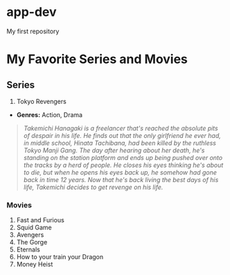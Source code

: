# app-dev
My first repository
# My Favorite Series and Movies
## Series
1. Tokyo Revengers
- **Genres:** Action, Drama
> *Takemichi Hanagaki is a freelancer that's reached the absolute pits of despair in his life. He finds out that the only girlfriend he ever had, in middle school, Hinata Tachibana, had been killed by the ruthless Tokyo Manji Gang. The day after hearing about her death, he's standing on the station platform and ends up being pushed over onto the tracks by a herd of people. He closes his eyes thinking he's about to die, but when he opens his eyes back up, he somehow had gone back in time 12 years. Now that he's back living the best days of his life, Takemichi decides to get revenge on his life.*
### Movies
1. Fast and Furious
2. Squid Game
3. Avengers
4. The Gorge
5. Eternals
6. How to your train your Dragon
7. Money Heist
